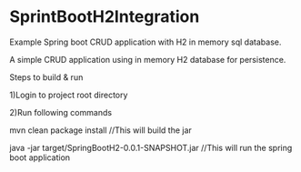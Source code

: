 # SprintBootH2Integration
<p>Example Spring boot CRUD application with H2 in memory sql database.<p>

<p>A simple CRUD application using in memory H2 database for persistence.<p>

<p>Steps to build & run<p>

<p>1)Login to project root directory<p>
<p>2)Run following commands<p>
    <p>mvn clean package install //This will build the jar<p>
    <p>java -jar target/SpringBootH2-0.0.1-SNAPSHOT.jar //This will run the spring boot application<p>
